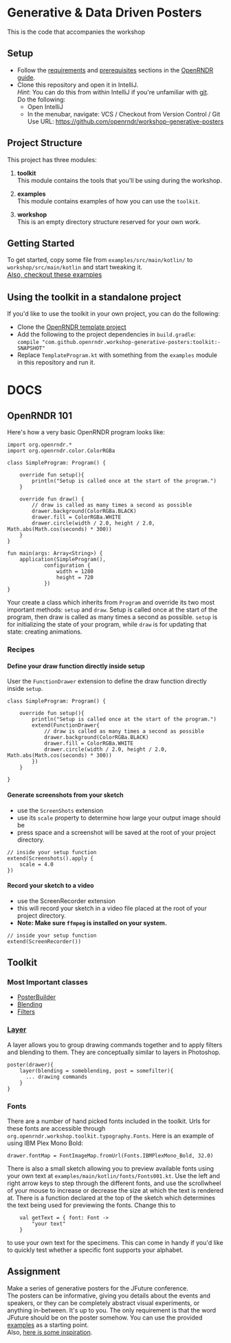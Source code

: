# Generative & Data Driven Posters

This is the code that accompanies the workshop

## Setup

 - Follow the [requirements](https://guide.openrndr.org/#/Tutorial_Start?id=requirements) and [prerequisites](https://guide.openrndr.org/#/Tutorial_Start?id=setting-up-prerequisites()) sections in the [OpenRNDR guide](https://guide.openrndr.org/).
 - Clone this repository and open it in IntelliJ.<br>
   *Hint*: You can do this from within IntelliJ if you're unfamiliar with [git](https://git-scm.com/).<br>
   Do the following:
   - Open IntelliJ
   - In the menubar, navigate: VCS / Checkout from Version Control / Git<br>
     Use URL: https://github.com/openrndr/workshop-generative-posters


## Project Structure
This project has three modules:

1. **toolkit**<br>
This module contains the tools that you'll be using during the workshop.

2. **examples**<br>
This module contains examples of how you can use the `toolkit`.

3. **workshop**<br>
This is an empty directory structure reserved for your own work.

## Getting Started
To get started, copy some file from `examples/src/main/kotlin/` to `workshop/src/main/kotlin` and start tweaking it.<br>
<span style="font-size: 15px">
[Also, checkout these examples](examples/README.md)
</span>


## Using the toolkit in a standalone project
If you'd like to use the toolkit in your own project, you can do the following:
- Clone the [OpenRNDR template project](https://github.com/openrndr/openrndr-gradle-template)
- Add the following to the project dependencies in `build.gradle`:<br>
```compile "com.github.openrndr.workshop-generative-posters:toolkit:-SNAPSHOT"```
- Replace `TemplateProgram.kt` with something from the `examples` module in this repository and run it.


# DOCS

## OpenRNDR 101

Here's how a very basic OpenRNDR program looks like:
```
import org.openrndr.*
import org.openrndr.color.ColorRGBa

class SimpleProgram: Program() {

    override fun setup(){
        println("Setup is called once at the start of the program.")
    }

    override fun draw() {
        // draw is called as many times a second as possible
        drawer.background(ColorRGBa.BLACK)
        drawer.fill = ColorRGBa.WHITE
        drawer.circle(width / 2.0, height / 2.0, Math.abs(Math.cos(seconds) * 300))
    }
}

fun main(args: Array<String>) {
    application(SimpleProgram(),
            configuration {
                width = 1280
                height = 720
            })
}
```

Your create a class which inherits from `Program` and override its two most important methods: `setup` and `draw`.
Setup is called once at the start of the program, then draw is called as many times a second as possible.
`setup` is for initializing the state of your program, while `draw` is for updating that state: creating animations.

### Recipes

#### Define your draw function directly inside setup
User the `FunctionDrawer` extension to define the draw function directly inside `setup`.
```
class SimpleProgram: Program() {

    override fun setup(){
        println("Setup is called once at the start of the program.")
        extend(FunctionDrawer{
            // draw is called as many times a second as possible
            drawer.background(ColorRGBa.BLACK)
            drawer.fill = ColorRGBa.WHITE
            drawer.circle(width / 2.0, height / 2.0, Math.abs(Math.cos(seconds) * 300))
        })
    }

}
```



#### Generate screenshots from your sketch
- use the `ScreenShots` extension
- use its `scale` property to determine how large your output image should be
- press space and a screenshot will be saved at the root of your project directory.
```
// inside your setup function
extend(Screenshots().apply {
    scale = 4.0
})
```


#### Record your sketch to a video
- use the ScreenRecorder extension
- this will record your sketch in a video file placed at the root of your project directory.
- **Note: Make sure `ffmpeg` is installed on your system.**
```
// inside your setup function
extend(ScreenRecorder())
```



## Toolkit

### Most Important classes
- [PosterBuilder](https://github.com/openrndr/workshop-generative-posters/blob/master/toolkit/src/main/kotlin/org/openrndr/workshop/toolkit/poster/PosterBuilder.kt)
- [Blending](https://github.com/openrndr/workshop-generative-posters/blob/master/toolkit/src/main/kotlin/org/openrndr/workshop/toolkit/filters/Blending.kt)
- [Filters](https://github.com/openrndr/workshop-generative-posters/blob/master/toolkit/src/main/kotlin/org/openrndr/workshop/toolkit/filters/Waves.kt)

### [Layer](https://github.com/openrndr/workshop-generative-posters/blob/master/toolkit/src/main/kotlin/org/openrndr/workshop/toolkit/poster/PosterBuilder.kt#L13)
A layer allows you to group drawing commands together and to apply filters and blending to them. They are conceptually similar to layers in Photoshop.
```
poster(drawer){
    layer(blending = someblending, post = somefilter){
      ... drawing commands
    }
}
```

### Fonts
There are a number of hand picked fonts included in the toolkit.
Urls for these fonts are accessible through `org.openrndr.workshop.toolkit.typography.Fonts`.
Here is an example of using IBM Plex Mono Bold:
```
drawer.fontMap = FontImageMap.fromUrl(Fonts.IBMPlexMono_Bold, 32.0)
```

There is also a small sketch allowing you to preview available fonts using your own text at
`examples/main/kotlin/fonts/Fonts001.kt`. Use the left and right arrow keys to step through the different fonts, and use the scrollwheel of your mouse to increase or decrease the size at which the text is rendered at.
There is a function declared at the top of the sketch which determines the text being used for previewing the fonts.
Change this to
```
    val getText = { font: Font ->
        "your text"
    }
```
to use your own text for the specimens.
This can come in handy if you'd like to quickly test whether a specific font supports your alphabet.

## Assignment

Make a series of generative posters for the JFuture conference.<br>
The posters can be informative, giving you details about the events and speakers, or they can be completely abstract visual experiments, or anything in-between. It's up to you.
The only requirement is that the word JFuture should be on the poster somehow.
You can use the provided [examples](https://github.com/openrndr/workshop-generative-posters/tree/master/examples) as a starting point.<br>
Also, [here is some inspiration](https://github.com/openrndr/workshop-generative-posters/blob/master/inspiration.md).<br>